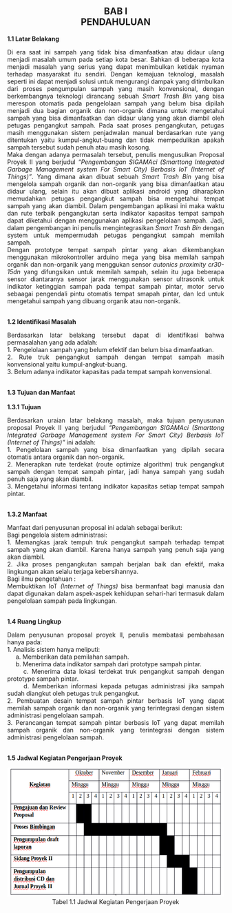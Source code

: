 <h2 align="center">BAB I <br> PENDAHULUAN</h2>
<strong>1.1 Latar Belakang</strong>
<p align="justify">
Di era saat ini sampah yang tidak bisa dimanfaatkan atau didaur ulang menjadi masalah umum pada setiap kota besar. Bahkan di beberapa kota menjadi masalah yang serius yang dapat menimbulkan ketidak nyaman terhadap masyarakat itu sendiri. Dengan kemajuan teknologi, masalah seperti ini dapat menjadi solusi untuk mengurangi dampak yang ditimbulkan dari proses pengumpulan sampah yang masih konvensional, dengan berkembangnya teknologi dirancang sebuah <i>Smart Trash Bin</i> yang bisa merespon otomatis pada pengelolaan sampah yang belum bisa dipilah menjadi dua bagian organik dan non-organik dimana untuk mengetahui sampah yang bisa dimanfaatkan dan didaur ulang yang akan diambil oleh petugas pengangkut sampah. Pada saat proses pengangkutan, petugas masih menggunakan sistem penjadwalan manual berdasarkan rute yang ditentukan yaitu kumpul-angkut-buang dan tidak mempedulikan apakah sampah tersebut sudah penuh atau masih kosong.
<br>
Maka dengan adanya permasalah tersebut, penulis mengusulkan Proposal Proyek II yang berjudul <i>“Pengembangan SIGAMAci (Smarttong Integrated Garbage Management system For Smart City) Berbasis IoT (Internet of Things)”</i>. Yang dimana akan dibuat sebuah <i>Smart Trash Bin</i> yang bisa mengelola sampah organik dan non-organik yang bisa dimanfaatkan atau didaur ulang, selain itu akan dibuat aplikasi android yang diharapkan memudahkan petugas pengangkut sampah bisa mengetahui tempat sampah yang akan diambil. Dalam pengembangan aplikasi ini maka waktu dan rute terbaik pengangkutan serta indikator kapasitas tempat sampah dapat diketahui dengan menggunakan aplikasi pengelolaan sampah. Jadi, dalam pengembangan ini penulis mengintegrasikan <i>Smart Trash Bin</i> dengan system untuk mempermudah petugas pengangkut sampah memilah sampah. 
<br>
Dengan prototype tempat sampah pintar yang akan dikembangkan menggunakan mikrokontroller arduino mega yang bisa memilah sampah organik dan non-organik yang menggukan sensor <i>autonics proximity cr30-15dn</i> yang difungsikan untuk memilah sampah, selain itu juga beberapa sensor diantaranya  sensor jarak menggunakan sensor ultrasonik  untuk indikator ketinggian sampah pada tempat sampah pintar, motor servo sebaagai pengendali pintu otomatis tempat smapah pintar, dan lcd untuk mengetahui sampah yang dibuang organik atau non-organik.
</p>
<br>
<strong>1.2 Identifikasi Masalah</strong>
<p align="justify">
Berdasarkan latar belakang tersebut dapat di identifikasi bahwa permasalahan yang ada adalah:
<br>
1. Pengelolaan sampah yang belum efektif dan belum bisa dimanfaatkan.
<br>
2. Rute truk pengangkut sampah dengan tempat sampah masih konvensional yaitu kumpul-angkut-buang.
<br>
3. Belum adanya indikator kapasitas pada tempat sampah konvensional. 
</p>
<br>
<strong>1.3 Tujuan dan Manfaat</strong>
<br>
<br>
<strong>1.3.1 Tujuan</strong>
<p align="justify">
Berdasarkan uraian latar belakang masalah, maka tujuan penyusunan proposal Proyek II yang berjudul <i>“Pengembangan SIGAMAci (Smarttong Integrated Garbage Management system For Smart City) Berbasis IoT (Internet of Things)”</i> ini adalah:
<br>
1. Pengelolaan sampah yang bisa dimanfaatkan yang dipilah secara otomatis antara organik dan non-organik.
<br>
2. Menerapkan rute terdekat (route optimize algorithm) truk pengangkut sampah dengan tempat sampah pintar, jadi hanya sampah yang sudah penuh saja yang akan diambil. 
<br>
3. Mengetahui informasi tentang indikator kapasitas setiap tempat sampah pintar. 
</p>
<br>
<strong>1.3.2 Manfaat</strong>
<p align="justify">
Manfaat dari penyusunan proposal ini adalah sebagai berikut:
<br>
Bagi pengelola sistem administrasi:
<br>
1. Memangkas jarak tempuh truk pengangkut sampah terhadap tempat sampah yang akan diambil. Karena hanya sampah yang penuh saja yang akan diambil.
<br>
2. Jika proses pengangkutan sampah berjalan baik dan efektif, maka lingkungan akan selalu terjaga kebersihannya. 
<br>
Bagi ilmu pengetahuan :
<br>
Membuktikan IoT <i>(Internet of Things)</i> bisa bermanfaat bagi manusia dan dapat digunakan dalam aspek-aspek kehidupan sehari-hari termasuk dalam pengelolaan sampah pada lingkungan.
</p>
<br>
<strong>1.4 Ruang Lingkup</strong>
<p align="justify">
Dalam penyusunan proposal proyek II, penulis membatasi pembahasan hanya pada:
<br>
1. Analisis sistem hanya meliputi: 
<br>
&nbsp;&nbsp;&nbsp;&nbsp;&nbsp;a. Memberikan data pemilahan sampah.
<br>
&nbsp;&nbsp;&nbsp;&nbsp;&nbsp;b. Menerima data indikator sampah dari prototype sampah pintar. 
<br>
&nbsp;&nbsp;&nbsp;&nbsp;&nbsp;c. Menerima data lokasi terdekat truk pengangkut sampah dengan prototype sampah pintar. 
<br>
&nbsp;&nbsp;&nbsp;&nbsp;&nbsp;d. Memberikan informasi kepada petugas administrasi jika sampah sudah diangkut oleh petugas truk pengangkut. 
<br>
2. Pembuatan desain tempat sampah pintar berbasis IoT yang dapat memilah sampah organik dan non-organik yang terintegrasi dengan sistem administrasi pengelolaan sampah.
<br>
3. Perancangan tempat sampah pintar berbasis IoT yang dapat memilah sampah organik dan non-organik yang terintegrasi dengan sistem administrasi pengelolaan sampah.
</p>
<br>
<strong>1.5 Jadwal Kegiatan Pengerjaan Proyek</strong>
<p align="justify">
<p align="center">
    <img src="../../img/proposal/jadwal.png" width="650" height="300">
    <br>
    Tabel 1.1 Jadwal Kegiatan Pengerjaan Proyek
</p>